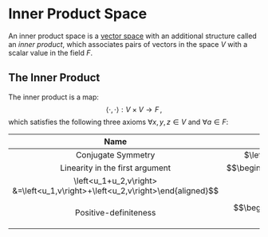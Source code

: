 # Inner Product Space
An inner product space is a [vector space](vector-space.md) with an additional structure called an _inner product_, which associates pairs of vectors in the space $V$ with a scalar value in the field $F$.

## The Inner Product
The inner product is a map:
$$
\left<\cdot,\cdot\right>:V\times V\rightarrow F\,,
$$
which satisfies the following three axioms $\forall x,y,z\in V$ and $\forall a\in F$:

|               Name              	|                                                   Definition                                                  	|
|:-------------------------------:	|:-------------------------------------------------------------------------------------------------------------:	|
|        Conjugate Symmetry       	|                                 $\left<u,v\right>=\overline{\left<v,u\right>}$                                	|
| Linearity in the first argument 	| $$\begin{aligned}\left<au,v\right>&=a\left<u,v\right>\\
\left<u_1+u_2,v\right> &=\left<u_1,v\right>+\left<u_2,v\right>\end{aligned}$$ 	|
| Positive-definiteness           	| $$\begin{aligned}\left<u,u\right> &\ge 0\\ &= 0 \iff u=0\end{aligned}$$                                      	|